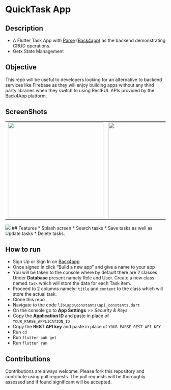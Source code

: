 # QuickTask App

## Description
* A Flutter Task App with [Parse](https://parseplatform.org/) ([Back4app](https://back4app.com)) as the backend demonstrating CRUD operations.
* Getx State Management
 
## Objective
 This repo will be useful to developers looking for an alternative to backend services like Firebase as they will enjoy building apps without any third party libraries when they switch to using RestFUL APIs provided by the Back4App platform.


## ScreenShots
<table>
    <tr>
        <td><img width=300 src="https://github.com/piyush3112/QuickTask/tree/main/screenshots/image1.jpg"/></td>
        <td><img width=300 src="https://github.com/piyush3112/QuickTask/tree/main/screenshots/image2.jpg"/></td>
        <td><img width=300 src="https://github.com/piyush3112/QuickTask/tree/main/screenshots/image3.jpg"/></td>
    </tr>
</table>
<img src="https://github.com/piyush3112/QuickTask/tree/main/screenshots/image1.jpg"/>
## Features
* Splash screen
* Search tasks
* Save tasks as well as Update tasks
* Delete tasks.

## How to run
* Sign Up or Sign In on [Back4app](https://back4app.com)
* Once signed in click “Build a new app” and give a name to your app
* You will be taken to the console where by default there are 2 classes Under **Database** present namely Role and User. Create a new class named `task` which will store the data for each Task item.
* Proceed to 2 columns namely: `title` and `content` to the class which will store the actual task.
* Clone this repo
* Navigate to the code `lib\app\constants\api_constants.dart`
* On the console go to **App Settings** >> *Security & Keys*
* Copy the **Application ID** and paste in place of `YOUR_PARSE_APPLICATION_ID`
* Copy the **REST API key** and paste in place of `YOUR_PARSE_REST_API_KEY`
* Run `cd`
* Run `flutter pub get`
* Run `flutter run`

## Contributions
Contributions are always welcome. Please fork this repository and contribute using pull requests. The pull requests will be thoroughly assessed and if found significant will be accepted.
